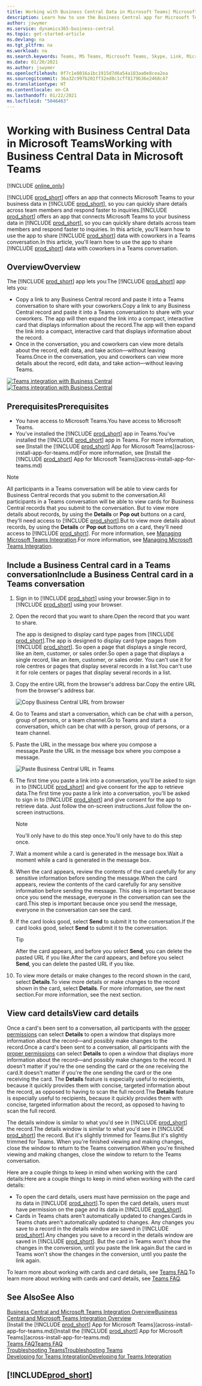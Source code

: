 ```yaml
---
title: Working with Business Central Data in Microsoft Teams| Microsoft Docs
description: Learn how to use the Business Central app for Microsoft Teams.
author: jswymer
ms.service: dynamics365-business-central
ms.topic: get-started-article
ms.devlang: na
ms.tgt_pltfrm: na
ms.workload: na
ms.search.keywords: Teams, MS Teams, Microsoft Teams, Skype, Link, Microsoft 365, collaborate, collaboration, teamwork
ms.date: 01/20/2021
ms.author: jswymer
ms.openlocfilehash: 0f7c1e8016a1bc1915d7d6a54a183aa0e8cea2ea
ms.sourcegitcommit: 36a32c997b201ff32ed8c1cff8179b36e2468c47
ms.translationtype: HT
ms.contentlocale: en-CA
ms.lasthandoff: 01/22/2021
ms.locfileid: "5046463"
---
```

# <a name="working-with-business-central-data-in-microsoft-teams"></a><span data-ttu-id="cdf5a-103">Working with Business Central Data in Microsoft Teams</span><span class="sxs-lookup"><span data-stu-id="cdf5a-103">Working with Business Central Data in Microsoft Teams</span></span>

[!INCLUDE [online_only](includes/online_only.md)]

<span data-ttu-id="cdf5a-104">[!INCLUDE [prod_short](includes/prod_short.md)] offers an app that connects Microsoft Teams to your business data in [!INCLUDE [prod_short](includes/prod_short.md)], so you can quickly share details across team members and respond faster to inquiries.</span><span class="sxs-lookup"><span data-stu-id="cdf5a-104">[!INCLUDE [prod_short](includes/prod_short.md)] offers an app that connects Microsoft Teams to your business data in [!INCLUDE [prod_short](includes/prod_short.md)], so you can quickly share details across team members and respond faster to inquiries.</span></span> <span data-ttu-id="cdf5a-105">In this article, you'll learn how to use the app to share [!INCLUDE [prod_short](includes/prod_short.md)] data with coworkers in a Teams conversation.</span><span class="sxs-lookup"><span data-stu-id="cdf5a-105">In this article, you'll learn how to use the app to share [!INCLUDE [prod_short](includes/prod_short.md)] data with coworkers in a Teams conversation.</span></span>

## <a name="overview"></a><span data-ttu-id="cdf5a-106">Overview</span><span class="sxs-lookup"><span data-stu-id="cdf5a-106">Overview</span></span>

<span data-ttu-id="cdf5a-107">The [!INCLUDE [prod_short](includes/prod_short.md)] app lets you:</span><span class="sxs-lookup"><span data-stu-id="cdf5a-107">The [!INCLUDE [prod_short](includes/prod_short.md)] app lets you:</span></span>

- <span data-ttu-id="cdf5a-108">Copy a link to any Business Central record and paste it into a Teams conversation to share with your coworkers.</span><span class="sxs-lookup"><span data-stu-id="cdf5a-108">Copy a link to any Business Central record and paste it into a Teams conversation to share with your coworkers.</span></span> <span data-ttu-id="cdf5a-109">The app will then expand the link into a compact, interactive card that displays information about the record.</span><span class="sxs-lookup"><span data-stu-id="cdf5a-109">The app will then expand the link into a compact, interactive card that displays information about the record.</span></span>
- <span data-ttu-id="cdf5a-110">Once in the conversation, you and coworkers can view more details about the record, edit data, and take action&mdash;without leaving Teams.</span><span class="sxs-lookup"><span data-stu-id="cdf5a-110">Once in the conversation, you and coworkers can view more details about the record, edit data, and take action&mdash;without leaving Teams.</span></span>

<span data-ttu-id="cdf5a-111">[![Teams integration with Business Central](media/teams-intro-v3.png)](media/teams-intro-v3.png#lightbox)</span><span class="sxs-lookup"><span data-stu-id="cdf5a-111">[![Teams integration with Business Central](media/teams-intro-v3.png)](media/teams-intro-v3.png#lightbox)</span></span>

## <a name="prerequisites"></a><span data-ttu-id="cdf5a-112">Prerequisites</span><span class="sxs-lookup"><span data-stu-id="cdf5a-112">Prerequisites</span></span>

- <span data-ttu-id="cdf5a-113">You have access to Microsoft Teams.</span><span class="sxs-lookup"><span data-stu-id="cdf5a-113">You have access to Microsoft Teams.</span></span>
- <span data-ttu-id="cdf5a-114">You've installed the [!INCLUDE [prod_short](includes/prod_short.md)] app in Teams.</span><span class="sxs-lookup"><span data-stu-id="cdf5a-114">You've installed the [!INCLUDE [prod_short](includes/prod_short.md)] app in Teams.</span></span> <span data-ttu-id="cdf5a-115">For more information, see [Install the [!INCLUDE [prod_short](includes/prod_short.md)] App for Microsoft Teams](across-install-app-for-teams.md)</span><span class="sxs-lookup"><span data-stu-id="cdf5a-115">For more information, see [Install the [!INCLUDE [prod_short](includes/prod_short.md)] App for Microsoft Teams](across-install-app-for-teams.md)</span></span>

> [!NOTE]
> <span data-ttu-id="cdf5a-116">All participants in a Teams conversation will be able to view cards for Business Central records that you submit to the conversation.</span><span class="sxs-lookup"><span data-stu-id="cdf5a-116">All participants in a Teams conversation will be able to view cards for Business Central records that you submit to the conversation.</span></span> <span data-ttu-id="cdf5a-117">But to view more details about records, by using the **Details** or **Pop out** buttons on a card, they'll need access to [!INCLUDE [prod_short](includes/prod_short.md)].</span><span class="sxs-lookup"><span data-stu-id="cdf5a-117">But to view more details about records, by using the **Details** or **Pop out** buttons on a card, they'll need access to [!INCLUDE [prod_short](includes/prod_short.md)].</span></span> <span data-ttu-id="cdf5a-118">For more information, see [Managing Microsoft Teams Integration](admin-teams-integration.md#minimum-requirements-1).</span><span class="sxs-lookup"><span data-stu-id="cdf5a-118">For more information, see [Managing Microsoft Teams Integration](admin-teams-integration.md#minimum-requirements-1).</span></span>

## <a name="include-a-business-central-card-in-a-teams-conversation"></a><span data-ttu-id="cdf5a-119">Include a Business Central card in a Teams conversation</span><span class="sxs-lookup"><span data-stu-id="cdf5a-119">Include a Business Central card in a Teams conversation</span></span>

1. <span data-ttu-id="cdf5a-120">Sign in to [!INCLUDE [prod_short](includes/prod_short.md)] using your browser.</span><span class="sxs-lookup"><span data-stu-id="cdf5a-120">Sign in to [!INCLUDE [prod_short](includes/prod_short.md)] using your browser.</span></span>
2. <span data-ttu-id="cdf5a-121">Open the record that you want to share.</span><span class="sxs-lookup"><span data-stu-id="cdf5a-121">Open the record that you want to share.</span></span>

    <span data-ttu-id="cdf5a-122">The app is designed to display card type pages from [!INCLUDE [prod_short](includes/prod_short.md)].</span><span class="sxs-lookup"><span data-stu-id="cdf5a-122">The app is designed to display card type pages from [!INCLUDE [prod_short](includes/prod_short.md)].</span></span> <span data-ttu-id="cdf5a-123">So open a page that displays a single record, like an item, customer, or sales order.</span><span class="sxs-lookup"><span data-stu-id="cdf5a-123">So open a page that displays a single record, like an item, customer, or sales order.</span></span> <span data-ttu-id="cdf5a-124">You can't use it for role centres or pages that display several records in a list.</span><span class="sxs-lookup"><span data-stu-id="cdf5a-124">You can't use it for role centers or pages that display several records in a list.</span></span>

3. <span data-ttu-id="cdf5a-125">Copy the entire URL from the browser's address bar.</span><span class="sxs-lookup"><span data-stu-id="cdf5a-125">Copy the entire URL from the browser's address bar.</span></span>

   ![Copy Business Central URL from browser](media/teams-url-v2.png)
4. <span data-ttu-id="cdf5a-127">Go to Teams and start a conversation, which can be chat with a person, group of persons, or a team channel.</span><span class="sxs-lookup"><span data-stu-id="cdf5a-127">Go to Teams and start a conversation, which can be chat with a person, group of persons, or a team channel.</span></span>

    <!--Teams imposes a few limitations here eg. you cannot unfurl a link during a Voice/Video call :/ We should probably only mention this in a Troubleshooting section (and i hope it will also be fixed soon)-->
5. <span data-ttu-id="cdf5a-128">Paste the URL in the message box where you compose a message.</span><span class="sxs-lookup"><span data-stu-id="cdf5a-128">Paste the URL in the message box where you compose a message.</span></span>

   ![Paste Business Central URL in Teams](media/teams-paste-url-v2.png)
6. <span data-ttu-id="cdf5a-130">The first time you paste a link into a conversation, you'll be asked to sign in to [!INCLUDE [prod_short](includes/prod_short.md)] and give consent for the app to retrieve data.</span><span class="sxs-lookup"><span data-stu-id="cdf5a-130">The first time you paste a link into a conversation, you'll be asked to sign in to [!INCLUDE [prod_short](includes/prod_short.md)] and give consent for the app to retrieve data.</span></span> <span data-ttu-id="cdf5a-131">Just follow the on-screen instructions.</span><span class="sxs-lookup"><span data-stu-id="cdf5a-131">Just follow the on-screen instructions.</span></span>

    > [!NOTE]
    > <span data-ttu-id="cdf5a-132">You'll only have to do this step once.</span><span class="sxs-lookup"><span data-stu-id="cdf5a-132">You'll only have to do this step once.</span></span>

7. <span data-ttu-id="cdf5a-133">Wait a moment while a card is generated in the message box.</span><span class="sxs-lookup"><span data-stu-id="cdf5a-133">Wait a moment while a card is generated in the message box.</span></span>

8. <span data-ttu-id="cdf5a-134">When the card appears, review the contents of the card carefully for any sensitive information before sending the message.</span><span class="sxs-lookup"><span data-stu-id="cdf5a-134">When the card appears, review the contents of the card carefully for any sensitive information before sending the message.</span></span> <span data-ttu-id="cdf5a-135">This step is important because once you send the message, everyone in the conversation can see the card.</span><span class="sxs-lookup"><span data-stu-id="cdf5a-135">This step is important because once you send the message, everyone in the conversation can see the card.</span></span>

9. <span data-ttu-id="cdf5a-136">If the card looks good, select **Send** to submit it to the conversation.</span><span class="sxs-lookup"><span data-stu-id="cdf5a-136">If the card looks good, select **Send** to submit it to the conversation.</span></span>

    > [!TIP]
    > <span data-ttu-id="cdf5a-137">After the card appears, and before you select **Send**, you can delete the pasted URL if you like.</span><span class="sxs-lookup"><span data-stu-id="cdf5a-137">After the card appears, and before you select **Send**, you can delete the pasted URL if you like.</span></span>

10. <span data-ttu-id="cdf5a-138">To view more details or make changes to the record shown in the card, select **Details**.</span><span class="sxs-lookup"><span data-stu-id="cdf5a-138">To view more details or make changes to the record shown in the card, select **Details**.</span></span> <span data-ttu-id="cdf5a-139">For more information, see the next section.</span><span class="sxs-lookup"><span data-stu-id="cdf5a-139">For more information, see the next section.</span></span>

## <a name="view-card-details"></a><span data-ttu-id="cdf5a-140">View card details</span><span class="sxs-lookup"><span data-stu-id="cdf5a-140">View card details</span></span>

<span data-ttu-id="cdf5a-141">Once a card's been sent to a conversation, all participants with the [proper permissions](admin-teams-integration.md#permissions) can select **Details** to open a window that displays more information about the record&mdash;and possibly make changes to the record.</span><span class="sxs-lookup"><span data-stu-id="cdf5a-141">Once a card's been sent to a conversation, all participants with the [proper permissions](admin-teams-integration.md#permissions) can select **Details** to open a window that displays more information about the record&mdash;and possibly make changes to the record.</span></span> <span data-ttu-id="cdf5a-142">It doesn't matter if you're the one sending the card or the one receiving the card.</span><span class="sxs-lookup"><span data-stu-id="cdf5a-142">It doesn't matter if you're the one sending the card or the one receiving the card.</span></span> <span data-ttu-id="cdf5a-143">The **Details** feature is especially useful to recipients, because it quickly provides them with concise, targeted information about the record, as opposed to having to scan the full record.</span><span class="sxs-lookup"><span data-stu-id="cdf5a-143">The **Details** feature is especially useful to recipients, because it quickly provides them with concise, targeted information about the record, as opposed to having to scan the full record.</span></span>

<span data-ttu-id="cdf5a-144">The details window is similar to what you'd see in [!INCLUDE [prod_short](includes/prod_short.md)] the record.</span><span class="sxs-lookup"><span data-stu-id="cdf5a-144">The details window is similar to what you'd see in [!INCLUDE [prod_short](includes/prod_short.md)] the record.</span></span> <span data-ttu-id="cdf5a-145">But it's slightly trimmed for Teams.</span><span class="sxs-lookup"><span data-stu-id="cdf5a-145">But it's slightly trimmed for Teams.</span></span> <span data-ttu-id="cdf5a-146">When you're finished viewing and making changes, close the window to return to the Teams conversation.</span><span class="sxs-lookup"><span data-stu-id="cdf5a-146">When you're finished viewing and making changes, close the window to return to the Teams conversation.</span></span>

<span data-ttu-id="cdf5a-147">Here are a couple things to keep in mind when working with the card details:</span><span class="sxs-lookup"><span data-stu-id="cdf5a-147">Here are a couple things to keep in mind when working with the card details:</span></span>

- <span data-ttu-id="cdf5a-148">To open the card details, users must have permission on the page and its data in [!INCLUDE [prod_short](includes/prod_short.md)].</span><span class="sxs-lookup"><span data-stu-id="cdf5a-148">To open the card details, users must have permission on the page and its data in [!INCLUDE [prod_short](includes/prod_short.md)].</span></span>
- <span data-ttu-id="cdf5a-149">Cards in Teams chats aren't automatically updated to changes.</span><span class="sxs-lookup"><span data-stu-id="cdf5a-149">Cards in Teams chats aren't automatically updated to changes.</span></span> <span data-ttu-id="cdf5a-150">Any changes you save to a record in the details window are saved in [!INCLUDE [prod_short](includes/prod_short.md)].</span><span class="sxs-lookup"><span data-stu-id="cdf5a-150">Any changes you save to a record in the details window are saved in [!INCLUDE [prod_short](includes/prod_short.md)].</span></span> <span data-ttu-id="cdf5a-151">But the card in Teams won't show the changes in the conversion, until you paste the link again.</span><span class="sxs-lookup"><span data-stu-id="cdf5a-151">But the card in Teams won't show the changes in the conversion, until you paste the link again.</span></span>

<span data-ttu-id="cdf5a-152">To learn more about working with cards and card details, see [Teams FAQ](teams-faq.md).</span><span class="sxs-lookup"><span data-stu-id="cdf5a-152">To learn more about working with cards and card details, see [Teams FAQ](teams-faq.md).</span></span>

## <a name="see-also"></a><span data-ttu-id="cdf5a-153">See Also</span><span class="sxs-lookup"><span data-stu-id="cdf5a-153">See Also</span></span>

[<span data-ttu-id="cdf5a-154">Business Central and Microsoft Teams Integration Overview</span><span class="sxs-lookup"><span data-stu-id="cdf5a-154">Business Central and Microsoft Teams Integration Overview</span></span>](across-teams-overview.md)  
<span data-ttu-id="cdf5a-155">[Install the [!INCLUDE [prod_short](includes/prod_short.md)] App for Microsoft Teams](across-install-app-for-teams.md)</span><span class="sxs-lookup"><span data-stu-id="cdf5a-155">[Install the [!INCLUDE [prod_short](includes/prod_short.md)] App for Microsoft Teams](across-install-app-for-teams.md)</span></span>  
[<span data-ttu-id="cdf5a-156">Teams FAQ</span><span class="sxs-lookup"><span data-stu-id="cdf5a-156">Teams FAQ</span></span>](teams-faq.md)  
[<span data-ttu-id="cdf5a-157">Troubleshooting Teams</span><span class="sxs-lookup"><span data-stu-id="cdf5a-157">Troubleshooting Teams</span></span>](admin-teams-troubleshooting.md)  
[<span data-ttu-id="cdf5a-158">Developing for Teams Integration</span><span class="sxs-lookup"><span data-stu-id="cdf5a-158">Developing for Teams Integration</span></span>](/dynamics365/business-central/dev-itpro/developer/devenv-develop-for-teams)  

## [!INCLUDE[prod_short](includes/free_trial_md.md)]  
